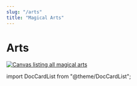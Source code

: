 ```yaml
---
slug: "/arts"
title: "Magical Arts"
---
```


# Arts

[![Canvas listing all magical arts](@site/static/canvas/Arts.png)](@site/static/canvas/Arts.png)

import DocCardList from "@theme/DocCardList";

<DocCardList />
